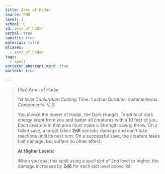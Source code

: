 ```yaml
---
title: Arms of Hadar
source: PHB
level: 1
school: C
id: arms_of_hadar
verbal: true
somatic: true
material: false
aliases:
  - arms_of_hadar
tags:
  - spell
sorcerer_aberrant_mind: true
warlock: true

---
```

>[!tip] Arms of Hadar
>
> *1st level Conjuration*
> *Casting Time:* 1 action
> *Duration:* instantaneous
> *Components:* V, S
>
>You invoke the power of Hadar, the Dark Hunger. Tendrils of dark energy erupt from you and batter all creatures within 10 feet of you. Each creature in that area must make a Strength saving throw. On a failed save, a target takes **2d6** necrotic damage and can't take reactions until its next turn. On a successful save, the creature takes half damage, but suffers no other effect.
>
>**At Higher Levels:**
>
>When you cast this spell using a spell slot of 2nd level or higher, the damage increases by **2d6** for each slot level above 1st.
>

